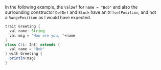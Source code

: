 In the following example, the `ValDef` for `name = "Bob"` and also the surrounding constructor `DefDef` and `Block` have an `OffsetPosition`, and not a `RangePosition` as I would have expected. 

```java
trait Greeting {
  val name: String
  val msg = "How are you, "+name
}
class C(i: Int) extends {
  val name = "Bob"
} with Greeting {
  println(msg)
}
```

